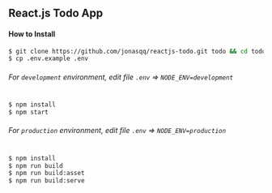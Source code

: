 ## React.js Todo App
#### How to Install

``` sh
$ git clone https://github.com/jonasqq/reactjs-todo.git todo && cd todo
$ cp .env.example .env
```

###### For `development` environment, edit file `.env` => `NODE_ENV=development`
#
```sh
$ npm install
$ npm start
```

###### For `production` environment, edit file `.env` => `NODE_ENV=production`
#
```sh
$ npm install
$ npm run build
$ npm run build:asset
$ npm run build:serve
```